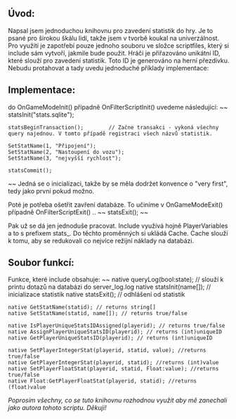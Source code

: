 Úvod:
-----
Napsal jsem jednoduchou knihovnu pro zavedení statistik do hry. Je to psané pro širokou škálu lidí, takže jsem v tvorbě koukal na univerzálnost. Pro využití je zapotřebí pouze jednoho souboru ve složce scriptfiles, který si include sám vytvoří, jakmile bude použit. Hráči je přiřazováno unikátní ID, které slouží pro zavedení statistik. Toto ID je generováno na herní přezdívku. Nebudu protahovat a tady uvedu jednoduché příklady implementace:

Implementace:
-------------

do OnGameModeInit() případně OnFilterScriptInit() uvedeme následující:
~~
	statsInit("stats.sqlite");

	statsBeginTransaction();        // Začne transakci - vykoná všechny query najednou. V tomto případě registraci všech názvů statistik.

	SetStatName(1, "Připojení");
	SetStatName(2, "Nastoupení do vozu");
	SetStatName(3, "nejvyšší rychlost");
	
	statsCommit();
~~
Jedná se o inicializaci, takže by se měla dodržet konvence o "very first", tedy jako první pokud možno.

Poté je potřeba ošetřit zavření databáze. To učiníme v OnGameModeExit() případně OnFilterScriptExit() ..
~~
statsExit();
~~

Pak už se dá jen jednoduše pracovat. Include využívá hojně PlayerVariables a to s prefixem stats_. Do těchto proměnných si ukládá Cache. Cache slouží k tomu, aby se redukovali co nejvíce režijní náklady na databázi.

Soubor funkcí:
--------------
Funkce, které include obsahuje:
~~
	native queryLog(bool:state); // slouží k printu dotazů na databázi do server_log.log
	native statsInit(name[]); // inicializace statistik
	native statsExit(); // odhlášení od statistik
	
	native GetStatName(statid); // returns string[]
	native SetStatName(statid, name[]); // returns true/false

	native IsPlayerUniqueStatsIDAssigned(playerid); // returns true/false
	native AssignPlayerUniqueStatsID(playerid); // returns (int)uniqueID
	native GetPlayerUniqueStatsID(playerid); // returns (int)uniqueID
	
	native SetPlayerIntegerStat(playerid, statid, value); //returns true/false
	native GetPlayerIntegerStat(playerid, statid); //returns (int)value
	native SetPlayerFloatStat(playerid, statid, Float:value); //returns true/false
	native Float:GetPlayerFloatStat(playerid, statid); //returns (float)value


*Poprosím všechny, co se tuto knihovnu rozhodnou využít aby mě zanechali jako autora tohoto scriptu. Děkuji!*

